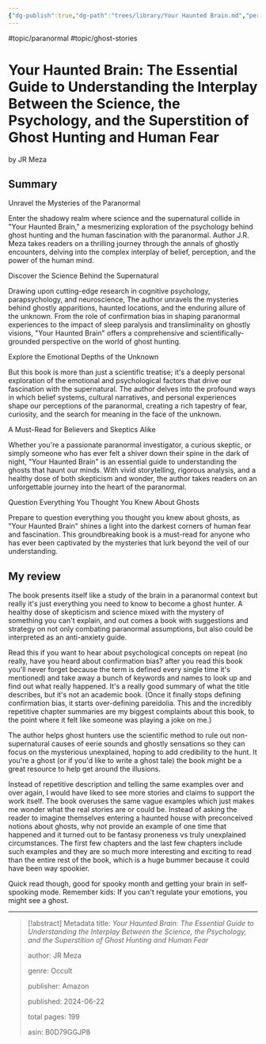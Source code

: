 ```yaml
---
{"dg-publish":true,"dg-path":"trees/library/Your Haunted Brain.md","permalink":"/trees/library/your-haunted-brain/","created":"2025-01-07T20:38:36.130-05:00","updated":"2025-03-19T13:03:53.672-04:00"}
---
```


#topic/paranormal #topic/ghost-stories 
# Your Haunted Brain: The Essential Guide to Understanding the Interplay Between the Science, the Psychology, and the Superstition of Ghost Hunting and Human Fear
by JR Meza
## Summary
Unravel the Mysteries of the Paranormal

Enter the shadowy realm where science and the supernatural collide in "Your Haunted Brain," a mesmerizing exploration of the psychology behind ghost hunting and the human fascination with the paranormal. Author J.R. Meza takes readers on a thrilling journey through the annals of ghostly encounters, delving into the complex interplay of belief, perception, and the power of the human mind.

Discover the Science Behind the Supernatural

Drawing upon cutting-edge research in cognitive psychology, parapsychology, and neuroscience, The author unravels the mysteries behind ghostly apparitions, haunted locations, and the enduring allure of the unknown. From the role of confirmation bias in shaping paranormal experiences to the impact of sleep paralysis and transliminality on ghostly visions, "Your Haunted Brain" offers a comprehensive and scientifically-grounded perspective on the world of ghost hunting.

Explore the Emotional Depths of the Unknown

But this book is more than just a scientific treatise; it's a deeply personal exploration of the emotional and psychological factors that drive our fascination with the supernatural. The author delves into the profound ways in which belief systems, cultural narratives, and personal experiences shape our perceptions of the paranormal, creating a rich tapestry of fear, curiosity, and the search for meaning in the face of the unknown.

A Must-Read for Believers and Skeptics Alike

Whether you're a passionate paranormal investigator, a curious skeptic, or simply someone who has ever felt a shiver down their spine in the dark of night, "Your Haunted Brain" is an essential guide to understanding the ghosts that haunt our minds. With vivid storytelling, rigorous analysis, and a healthy dose of both skepticism and wonder, the author takes readers on an unforgettable journey into the heart of the paranormal.

Question Everything You Thought You Knew About Ghosts

Prepare to question everything you thought you knew about ghosts, as "Your Haunted Brain" shines a light into the darkest corners of human fear and fascination. This groundbreaking book is a must-read for anyone who has ever been captivated by the mysteries that lurk beyond the veil of our understanding.

## My review
The book presents itself like a study of the brain in a paranormal context but really it's just everything you need to know to become a ghost hunter. A healthy dose of skepticism and science mixed with the mystery of something you can't explain, and out comes a book with suggestions and strategy on not only combating paranormal assumptions, but also could be interpreted as an anti-anxiety guide. 

Read this if you want to hear about psychological concepts on repeat (no really, have you heard about confirmation bias? after you read this book you'll never forget because the term is defined every single time it's mentioned) and take away a bunch of keywords and names to look up and find out what really happened. It's a really good summary of what the title describes, but it's not an academic book. (Once it finally stops defining confirmation bias, it starts over-defining pareidolia. This and the incredibly repetitive chapter summaries are my biggest complaints about this book, to the point where it felt like someone was playing a joke on me.)

The author helps ghost hunters use the scientific method to rule out non-supernatural causes of eerie sounds and ghostly sensations so they can focus on the mysterious unexplained, hoping to add credibility to the hunt. It you're a ghost (or if you'd like to write a ghost tale) the book might be a great resource to help get around the illusions.

Instead of repetitive description and telling the same examples over and over again, I would have liked to see more stories and claims to support the work itself. The book overuses the same vague examples which just makes me wonder what the real stories are or could be. Instead of asking the reader to imagine themselves entering a haunted house with preconceived notions about ghosts, why not provide an example of one time that happened and it turned out to be fantasy proneness vs truly unexplained circumstances. The first few chapters and the last few chapters include such examples and they are so much more interesting and exciting to read than the entire rest of the book, which is a huge bummer because it could have been way spookier.

Quick read though, good for spooky month and getting your brain in self-spooking mode. Remember kids: If you can't regulate your emotions, you might see a ghost.


---

> [!abstract] Metadata
> title: *Your Haunted Brain: The Essential Guide to Understanding the Interplay Between the Science, the Psychology, and the Superstition of Ghost Hunting and Human Fear*
> 
> author: JR Meza
> 
> genre: Occult
> 
> publisher: Amazon
> 
> published: 2024-06-22
> 
> total pages: 199
> 
> asin: B0D79GGJP8

